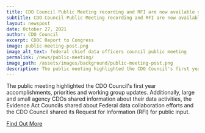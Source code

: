 ```yaml
---
title: CDO Council Public Meeting recording and RFI are now available online
subtitle: CDO Council Public Meeting recording and RFI are now available online
layout: newspost
date: October 27, 2021
author: CDO Council
excerpt: CDOC Report to Congress
image: public-meeting-post.png
image_alt_text: federal chief data officers council public meeting
permalink: /news/public-meeting/
image_path: /assets/images/background/public-meeting-post.png
description: The public meeting highlighted the CDO Council's first year accomplishments, priorities and working group updates. Additionally, large and small agency CDOs shared information about their data activities, the Evidence Act Councils shared about Federal data collaboration efforts and the CDO Council shared its Request for Information (RFI) for public input.
---
```

The public meeting highlighted the CDO Council's first year accomplishments, priorities and working group updates. Additionally, large and small agency CDOs shared information about their data activities, the Evidence Act Councils shared about Federal data collaboration efforts and the CDO Council shared its Request for Information (RFI) for public input.

<a class="usa-button usa-button--hover carousel-button" aria-label="Read more about 1 year anniversary of elected officers" href="{{ site.baseurl }}/public-meeting/">Find Out More</a>